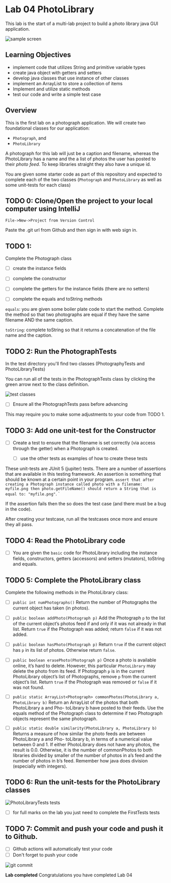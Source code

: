 # Lab 04 PhotoLibrary

This lab is the start of a multi-lab project to build a photo library java GUI application.


![sample screen](res/samplescreen.png)

## Learning Objectives

- implement code that utilizes String and primitive variable types
- create java object with getters and setters
- develop java classes that use instance of other classes
- implement an ArrayList to store a collection of items
- Implement and utilize static methods
- test our code and write a simple test case

## Overview

This is the first lab on a photograph application. We will create two foundational classes for our application:

- `Photograph`, and
- `PhotoLibrary`

A photograph for this lab will just be a caption and filename, whereas the PhotoLibrary has a name and the a list of photos the user has posted to their *photo feed*. To keep libraries straight they also have a unique id.

You are given some starter code as part of this repository and expected to complete each of the two classes (`Photograph` and `PhotoLibrary` as well as some unit-tests for each class)

## TODO 0: Clone/Open the project to your local computer using IntelliJ

`File->New->Project from Version Control`

Paste the .git url from Github and then sign in with web sign in.

## TODO 1:

Complete the Photograph class

- [ ]  create the instance fields
- [ ]  complete the constructor
- [ ]  complete the getters for the instance fields (there are no setters)
- [ ]  complete the equals and toString methods


`equals`: you are given some boiler plate code to start the method. Complete the method so that two photographs are equal if they have the same filename AND the same caption.

`toString`: complete toString so that it returns a concatenation of the file name and the caption.

## TODO 2: Run the PhotographTests

In the test directory you'll find two classes (PhotographyTests and PhotoLibraryTests)

You can run all of the tests in the PhotographTests class by clicking the green arrow next to the class definition.

![test classes](res/testclasses.png)

- [ ] Ensure all the PhotographTests pass before advancing

This may require you to make some adjustments to your code from TODO 1.

## TODO 3: Add one unit-test for the Constructor

  - [ ] Create a test to ensure that the filename is set correctly (via access through the getter) when a Photograph is created.

    - [ ] use the other tests as examples of how to create these tests

These unit-tests are JUnit 5 (jupiter) tests. There are a number of assertions that are available in this testing framework. An assertion is something that should be known at a certain point in your program. `assert that after creating a Photograph instance called photo with a filename: myfile.png then photo.getFileName() should return a String that is equal to: "myfile.png"`. `

If the assertion fails then the so does the test case (and there must be a bug in the code).

After creating your testcase, run all the testcases once more and ensure they all pass.

## TODO 4: Read the PhotoLibrary code

- [ ] You are given the `basic` code for PhotoLibrary including the instance fields, constructors, getters (accessors) and setters (mutators), toString and equals.

## TODO 5: Complete the PhotoLibrary class

 Complete the following methods in the PhotoLibrary class:

 - [ ] `public int numPhotographs()`
Return the number of Photographs the current object has taken (in photos).

 - [ ] `public boolean addPhoto(Photograph p)`
Add the Photograph `p` to the list of the current object’s photos feed if and only if it was not already in that list. Return `true` if the Photograph was added; return `false` if it was not added.

- [ ] `public boolean hasPhoto(Photograph p)`
Return `true` if the current object has `p` in its list of photos. Otherwise return `false`.

- [ ] `public boolean erasePhoto(Photograph p)`
Once a photo is available online, it’s hard to delete. However, this particular `PhotoLibrary` may delete the photo from its feed. If Photograph `p` is in the current PhotoLibrary object’s list of Photographs, remove `p` from the current object’s list. Return `true` if the Photograph was removed or `false` if it was not found.

- [ ] `public static ArrayList<Photograph> commonPhotos(PhotoLibrary a, PhotoLibrary b)`
Return an ArrayList<Photograph> of the photos that both PhotoLibrary a and Pho- toLibrary b have posted to their feeds. Use the equals method of the Photograph class
to determine if two Photograph objects represent the same photograph.


- [ ] `public static double similarity(PhotoLibrary a, PhotoLibrary b)`
Returns a measure of how similar the photo feeds are between PhotoLibrary a and Pho- toLibrary b, in terms of a numerical value between 0 and 1. If either PhotoLibrary does not have any photos, the result is 0.0. Otherwise, it is the number of commonPhotos to both libraries divided by smaller of the number of photos in a’s feed and the number of photos in b’s feed. Remember how java does division (especially with integers).

## TODO 6: Run the unit-tests for the PhotoLibrary classes

![PhotoLibraryTests tests](res/test2.png)


- [ ] for full marks on the lab you just need to complete the FirstTests tests


## TODO 7: Commit and push your code and push it to Github.

- [ ] Github actions will automatically test your code
- [ ] Don't forget to push your code

![git commit](res/commit.png)

 **Lab completed**
 Congratulations you have completed Lab 04
